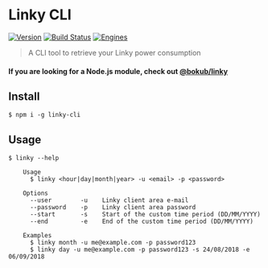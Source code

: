 # Linky CLI

[![Version][version-src]][version-href]
[![Build Status][build-src]][build-href]
[![Engines][engine-src]][engine-href]

> A CLI tool to retrieve your Linky power consumption

#### If you are looking for a Node.js module, check out  [@bokub/linky](https://github.com/bokub/linky)


## Install

```
$ npm i -g linky-cli
```


## Usage

```
$ linky --help

    Usage
      $ linky <hour|day|month|year> -u <email> -p <password>

    Options
      --user        -u    Linky client area e-mail
      --password    -p    Linky client area password
      --start       -s    Start of the custom time period (DD/MM/YYYY)
      --end         -e    End of the custom time period (DD/MM/YYYY)

    Examples
      $ linky month -u me@example.com -p password123
      $ linky day -u me@example.com -p password123 -s 24/08/2018 -e 06/09/2018

```

[build-src]: https://flat.badgen.net/travis/bokub/linky-cli
[build-href]: https://travis-ci.org/bokub/linky-cli
[version-src]: https://flat.badgen.net/npm/v/linky-cli
[version-href]: https://www.npmjs.com/package/linky-cli
[engine-src]: https://flat.badgen.net/npm/node/linky-cli
[engine-href]: https://www.npmjs.com/package/linky-cli
